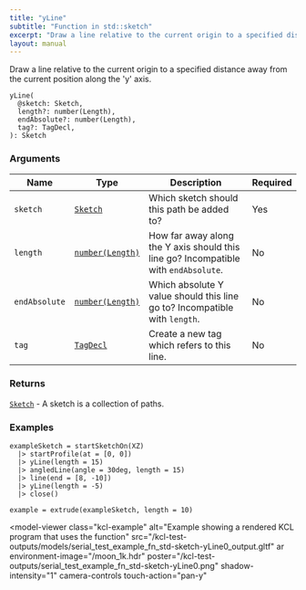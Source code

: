 ```yaml
---
title: "yLine"
subtitle: "Function in std::sketch"
excerpt: "Draw a line relative to the current origin to a specified distance away from the current position along the 'y' axis."
layout: manual
---
```


Draw a line relative to the current origin to a specified distance away from the current position along the 'y' axis.

```kcl
yLine(
  @sketch: Sketch,
  length?: number(Length),
  endAbsolute?: number(Length),
  tag?: TagDecl,
): Sketch
```



### Arguments

| Name | Type | Description | Required |
|----------|------|-------------|----------|
| `sketch` | [`Sketch`](/docs/kcl-std/types/std-types-Sketch) | Which sketch should this path be added to? | Yes |
| `length` | [`number(Length)`](/docs/kcl-std/types/std-types-number) | How far away along the Y axis should this line go? Incompatible with `endAbsolute`. | No |
| `endAbsolute` | [`number(Length)`](/docs/kcl-std/types/std-types-number) | Which absolute Y value should this line go to? Incompatible with `length`. | No |
| `tag` | [`TagDecl`](/docs/kcl-std/types/std-types-TagDecl) | Create a new tag which refers to this line. | No |

### Returns

[`Sketch`](/docs/kcl-std/types/std-types-Sketch) - A sketch is a collection of paths.


### Examples

```kcl
exampleSketch = startSketchOn(XZ)
  |> startProfile(at = [0, 0])
  |> yLine(length = 15)
  |> angledLine(angle = 30deg, length = 15)
  |> line(end = [8, -10])
  |> yLine(length = -5)
  |> close()

example = extrude(exampleSketch, length = 10)

```


<model-viewer
  class="kcl-example"
  alt="Example showing a rendered KCL program that uses the  function"
  src="/kcl-test-outputs/models/serial_test_example_fn_std-sketch-yLine0_output.gltf"
  ar
  environment-image="/moon_1k.hdr"
  poster="/kcl-test-outputs/serial_test_example_fn_std-sketch-yLine0.png"
  shadow-intensity="1"
  camera-controls
  touch-action="pan-y"
>
</model-viewer>


